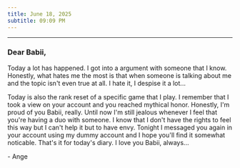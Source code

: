 ```yaml
---
title: June 18, 2025
subtitle: 09:09 PM
---
```

---

### Dear Babii,

Today a lot has happened. I got into a argument with someone that I know. Honestly, what hates me the most is that when someone is talking about me and the topic isn't even true at all. I hate it, I despise it a lot...

Today is also the rank reset of a specific game that I play. I remember that I took a view on your account and you reached mythical honor. Honestly, I'm proud of you Babii, really. Until now I'm still jealous whenever I feel that you're having a duo with someone. I know that I don't have the rights to feel this way but I can't help it but to have envy. Tonight I messaged you again in your account using my dummy account and I hope you'll find it somewhat noticable. That's it for today's diary. I love you Babii, always...

\- Ange
